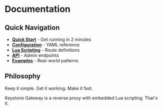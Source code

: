 # Documentation

## Quick Navigation

- **[Quick Start](quick-start.md)** - Get running in 2 minutes
- **[Configuration](config.md)** - YAML reference
- **[Lua Scripting](lua.md)** - Route definitions
- **[API](api.md)** - Admin endpoints
- **[Examples](examples.md)** - Real-world patterns

## Philosophy

Keep it simple. Get it working. Make it fast.

Keystone Gateway is a reverse proxy with embedded Lua scripting. That's it.
